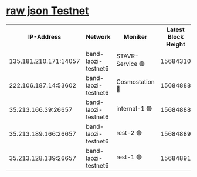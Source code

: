 
[raw json Testnet](https://rpc-check.bandt.stavr.tech/bandt/rpcbandt_result.json)
=

<table><tr><th>IP-Address</th><th>Network</th><th>Moniker</th><th>Latest Block Height</th><th>Earliest Block Height</th><th>Catching Up</th><th>Tx Index</th><th>Voting Power</th><th>Scan Time</th></tr><tr><td>135.181.210.171:14057</td><td>band-laozi-testnet6</td><td>STAVR-Service 🟢</td><td>15684310</td><td>15322501</td><td>False</td><td>on</td><td>0</td><td>2024-02-09T11:42:08.327652774UTC</td></tr><tr><td>222.106.187.14:53602</td><td>band-laozi-testnet6</td><td>Cosmostation 🔴</td><td>15684888</td><td>15423001</td><td>False</td><td>on</td><td>2203623</td><td>2024-02-09T11:42:09.742938783UTC</td></tr><tr><td>35.213.166.39:26657</td><td>band-laozi-testnet6</td><td>internal-1 🟢</td><td>15684888</td><td>15584888</td><td>False</td><td>on</td><td>0</td><td>2024-02-09T11:42:10.645526674UTC</td></tr><tr><td>35.213.189.166:26657</td><td>band-laozi-testnet6</td><td>rest-2 🟢</td><td>15684889</td><td>15584889</td><td>False</td><td>on</td><td>0</td><td>2024-02-09T11:42:11.632540002UTC</td></tr><tr><td>35.213.128.139:26657</td><td>band-laozi-testnet6</td><td>rest-1 🟢</td><td>15684891</td><td>15584891</td><td>False</td><td>on</td><td>0</td><td>2024-02-09T11:42:16.751077435UTC</td></tr></table>
